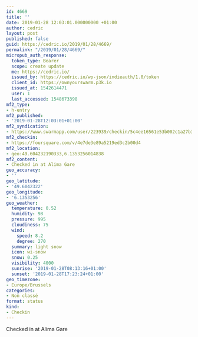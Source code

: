```yaml
---
id: 4669
title: ''
date: 2019-01-28 12:03:01.000000000 +01:00
author: cedric
layout: post
published: false
guid: https://cedric.io/2019/01/28/4669/
permalink: "/2019/01/28/4669/"
micropub_auth_response:
  token_type: Bearer
  scope: create update
  me: https://cedric.io/
  issued_by: https://cedric.io/wp-json/indieauth/1.0/token
  client_id: https://ownyourswarm.p3k.io
  issued_at: 1542614471
  user: 1
  last_accessed: 1548673398
mf2_type:
- h-entry
mf2_published:
- '2019-01-28T12:03:01+01:00'
mf2_syndication:
- https://www.swarmapp.com/user/223939/checkin/5c4ee16561e53b002c1a27b3
mf2_checkin:
- https://foursquare.com/v/4e7de3e89a5219ed3c2b00d4
mf2_location:
- geo:49.604232190333,6.1353256014838
mf2_content:
- Checked in at Alima Gare
geo_accuracy:
- ''
geo_latitude:
- '49.6042322'
geo_longitude:
- '6.1353256'
geo_weather:
  temperature: 0.52
  humidity: 98
  pressure: 995
  cloudiness: 75
  wind:
    speed: 8.2
    degree: 270
  summary: light snow
  icon: wi-snow
  snow: 0.25
  visibility: 4000
  sunrise: '2019-01-28T08:13:16+01:00'
  sunset: '2019-01-28T17:23:24+01:00'
geo_timezone:
- Europe/Brussels
categories:
- Non classé
format: status
kind:
- Checkin
---
```

Checked in at Alima Gare